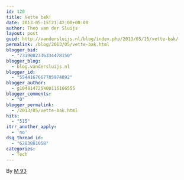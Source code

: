 ```yaml
---
id: 120
title: Vette bak!
date: 2013-05-15T21:42:00+00:00
author: Theo van der Sluijs
layout: post
guid: http://vandersluijs.nl/blog/index.php/2013/05/15/vette-bak/
permalink: /blog/2013/05/vette-bak.html
blogger_bid:
  - "7319082336334478150"
blogger_blog:
  - blog.vandersluijs.nl
blogger_id:
  - "5544167667785974892"
blogger_author:
  - g104814725400115166555
blogger_comments:
  - "0"
blogger_permalink:
  - /2013/05/vette-bak.html
hits:
  - "515"
itrr_another_apply:
  - 'no'
dsq_thread_id:
  - "6283881058"
categories:
  - Tech
---
```

By [M 93](http://www.flickr.com/photos/55391407@N03/)